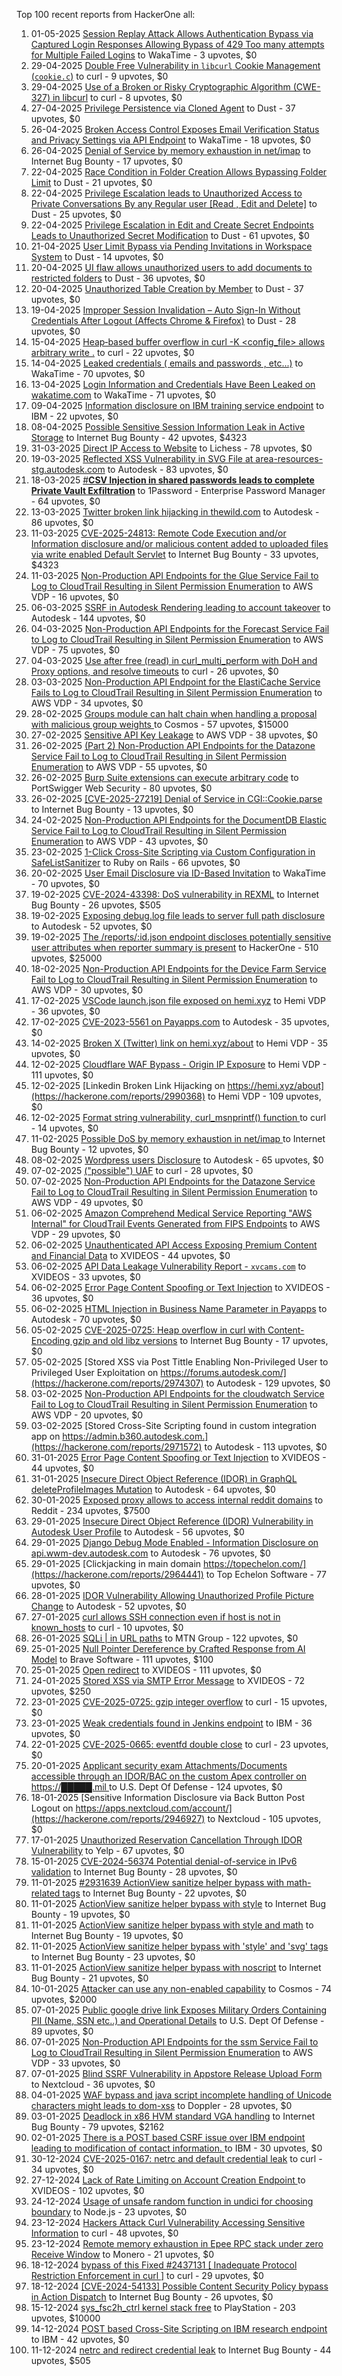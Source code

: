 Top 100 recent reports from HackerOne all:

1. 01-05-2025 [Session Replay Attack Allows Authentication Bypass via Captured Login Responses Allowing Bypass of 429 Too many attempts for Multiple Failed Logins](https://hackerone.com/reports/3120790) to WakaTime - 3 upvotes, $0
2. 29-04-2025 [Double Free Vulnerability in `libcurl` Cookie Management (`cookie.c`)](https://hackerone.com/reports/3117697) to curl - 9 upvotes, $0
3. 29-04-2025 [Use of a Broken or Risky Cryptographic Algorithm (CWE-327) in libcurl](https://hackerone.com/reports/3116935) to curl - 8 upvotes, $0
4. 27-04-2025 [Privilege Persistence via Cloned Agent](https://hackerone.com/reports/3114554) to Dust - 37 upvotes, $0
5. 26-04-2025 [Broken Access Control Exposes Email Verification Status and Privacy Settings via API Endpoint](https://hackerone.com/reports/3114132) to WakaTime - 18 upvotes, $0
6. 26-04-2025 [Denial of Service by memory exhaustion in net/imap](https://hackerone.com/reports/3108869) to Internet Bug Bounty - 17 upvotes, $0
7. 22-04-2025 [Race Condition in Folder Creation Allows Bypassing Folder Limit](https://hackerone.com/reports/3104355) to Dust - 21 upvotes, $0
8. 22-04-2025 [Privilege Escalation leads to Unauthorized Access to Private Conversations By any Regular user  [Read , Edit and Delete]](https://hackerone.com/reports/3103849) to Dust - 25 upvotes, $0
9. 22-04-2025 [Privilege Escalation in Edit and Create Secret Endpoints Leads to Unauthorized Secret Modification](https://hackerone.com/reports/3103755) to Dust - 61 upvotes, $0
10. 21-04-2025 [User Limit Bypass via Pending Invitations in Workspace System](https://hackerone.com/reports/3102890) to Dust - 14 upvotes, $0
11. 20-04-2025 [UI flaw allows unauthorized users to add documents to restricted folders](https://hackerone.com/reports/3101986) to Dust - 36 upvotes, $0
12. 20-04-2025 [Unauthorized Table Creation by Member](https://hackerone.com/reports/3101858) to Dust - 37 upvotes, $0
13. 19-04-2025 [Improper Session Invalidation – Auto Sign-In Without Credentials After Logout (Affects Chrome & Firefox)](https://hackerone.com/reports/3101207) to Dust - 28 upvotes, $0
14. 15-04-2025 [Heap‑based buffer overflow in curl -K \<config_file\> allows arbitrary write .](https://hackerone.com/reports/3094406) to curl - 22 upvotes, $0
15. 14-04-2025 [Leaked credentials ( emails and passwords , etc...)](https://hackerone.com/reports/3091909) to WakaTime - 70 upvotes, $0
16. 13-04-2025 [Login Information and Credentials Have Been Leaked on wakatime.com](https://hackerone.com/reports/3090641) to WakaTime - 71 upvotes, $0
17. 09-04-2025 [Information disclosure on IBM training service endpoint](https://hackerone.com/reports/3051155) to IBM - 22 upvotes, $0
18. 08-04-2025 [Possible Sensitive Session Information Leak in Active Storage](https://hackerone.com/reports/3082917) to Internet Bug Bounty - 42 upvotes, $4323
19. 31-03-2025 [Direct IP Access to Website](https://hackerone.com/reports/3068485) to Lichess - 78 upvotes, $0
20. 19-03-2025 [Reflected XSS Vulnerability in SVG File at area-resources-stg.autodesk.com](https://hackerone.com/reports/3045455) to Autodesk - 83 upvotes, $0
21. 18-03-2025 [#**CSV Injection in shared passwords leads to complete Private Vault Exfiltration**](https://hackerone.com/reports/3042984) to 1Password - Enterprise Password Manager - 64 upvotes, $0
22. 13-03-2025 [Twitter broken link hijacking in thewild.com](https://hackerone.com/reports/3035275) to Autodesk - 86 upvotes, $0
23. 11-03-2025 [CVE-2025-24813: Remote Code Execution and/or Information disclosure and/or malicious content added to uploaded files via write enabled Default Servlet](https://hackerone.com/reports/3031518) to Internet Bug Bounty - 33 upvotes, $4323
24. 11-03-2025 [Non-Production API Endpoints for the Glue Service Fail to Log to CloudTrail Resulting in Silent Permission Enumeration](https://hackerone.com/reports/3031512) to AWS VDP - 16 upvotes, $0
25. 06-03-2025 [SSRF in Autodesk Rendering leading to account takeover](https://hackerone.com/reports/3024673) to Autodesk - 144 upvotes, $0
26. 04-03-2025 [Non-Production API Endpoints for the Forecast Service Fail to Log to CloudTrail Resulting in Silent Permission Enumeration](https://hackerone.com/reports/3022516) to AWS VDP - 75 upvotes, $0
27. 04-03-2025 [Use after free (read) in curl_multi_perform with DoH and Proxy options, and resolve timeouts](https://hackerone.com/reports/3022041) to curl - 26 upvotes, $0
28. 03-03-2025 [Non-Production API Endpoint for the ElastiCache Service Fails to Log to CloudTrail Resulting in Silent Permission Enumeration](https://hackerone.com/reports/3021451) to AWS VDP - 34 upvotes, $0
29. 28-02-2025 [Groups module can halt chain when handling a proposal with malicious group weights ](https://hackerone.com/reports/3018307) to Cosmos - 57 upvotes, $15000
30. 27-02-2025 [Sensitive API Key Leakage](https://hackerone.com/reports/3017105) to AWS VDP - 38 upvotes, $0
31. 26-02-2025 [(Part 2) Non-Production API Endpoints for the Datazone Service Fail to Log to CloudTrail Resulting in Silent Permission Enumeration](https://hackerone.com/reports/3014785) to AWS VDP - 55 upvotes, $0
32. 26-02-2025 [Burp Suite extensions can execute arbitrary code](https://hackerone.com/reports/3014158) to PortSwigger Web Security - 80 upvotes, $0
33. 26-02-2025 [[CVE-2025-27219] Denial of Service in CGI::Cookie.parse](https://hackerone.com/reports/3013913) to Internet Bug Bounty - 13 upvotes, $0
34. 24-02-2025 [Non-Production API Endpoints for the DocumentDB Elastic Service Fail to Log to CloudTrail Resulting in Silent Permission Enumeration](https://hackerone.com/reports/3009411) to AWS VDP - 43 upvotes, $0
35. 23-02-2025 [1-Click Cross-Site Scripting via Custom Configuration in SafeListSanitizer](https://hackerone.com/reports/3008446) to Ruby on Rails - 66 upvotes, $0
36. 20-02-2025 [User Email Disclosure via ID-Based Invitation](https://hackerone.com/reports/3003716) to WakaTime - 70 upvotes, $0
37. 19-02-2025 [CVE-2024-43398: DoS vulnerability in REXML](https://hackerone.com/reports/3002543) to Internet Bug Bounty - 26 upvotes, $505
38. 19-02-2025 [Exposing debug.log file leads to server full path disclosure](https://hackerone.com/reports/3002345) to Autodesk - 52 upvotes, $0
39. 19-02-2025 [The /reports/:id.json endpoint discloses potentially sensitive user attributes when reporter summary is present](https://hackerone.com/reports/3000510) to HackerOne - 510 upvotes, $25000
40. 18-02-2025 [Non-Production API Endpoints for the Device Farm Service Fail to Log to CloudTrail Resulting in Silent Permission Enumeration](https://hackerone.com/reports/2999116) to AWS VDP - 30 upvotes, $0
41. 17-02-2025 [VSCode launch.json file exposed on hemi.xyz](https://hackerone.com/reports/2997774) to Hemi VDP - 36 upvotes, $0
42. 17-02-2025 [CVE-2023-5561 on Payapps.com](https://hackerone.com/reports/2997549) to Autodesk - 35 upvotes, $0
43. 14-02-2025 [Broken X (Twitter) link on hemi.xyz/about](https://hackerone.com/reports/2994013) to Hemi VDP - 35 upvotes, $0
44. 12-02-2025 [Cloudflare WAF Bypass - Origin IP Exposure](https://hackerone.com/reports/2991326) to Hemi VDP - 111 upvotes, $0
45. 12-02-2025 [Linkedin Broken Link Hijacking on https://hemi.xyz/about](https://hackerone.com/reports/2990368) to Hemi VDP - 109 upvotes, $0
46. 12-02-2025 [Format string vulnerability, curl_msnprintf() function ](https://hackerone.com/reports/2990139) to curl - 14 upvotes, $0
47. 11-02-2025 [Possible DoS by memory exhaustion in net/imap ](https://hackerone.com/reports/2987782) to Internet Bug Bounty - 12 upvotes, $0
48. 08-02-2025 [Wordpress users Disclosure](https://hackerone.com/reports/2981756) to Autodesk - 65 upvotes, $0
49. 07-02-2025 [("possible") UAF](https://hackerone.com/reports/2981245) to curl - 28 upvotes, $0
50. 07-02-2025 [Non-Production API Endpoints for the Datazone Service Fail to Log to CloudTrail Resulting in Silent Permission Enumeration](https://hackerone.com/reports/2981210) to AWS VDP - 49 upvotes, $0
51. 06-02-2025 [Amazon Comprehend Medical Service Reporting "AWS Internal" for CloudTrail Events Generated from FIPS Endpoints](https://hackerone.com/reports/2979238) to AWS VDP - 29 upvotes, $0
52. 06-02-2025 [Unauthenticated API Access Exposing Premium Content and Financial Data](https://hackerone.com/reports/2979176) to XVIDEOS - 44 upvotes, $0
53. 06-02-2025 [ API Data Leakage Vulnerability Report - `xvcams.com`](https://hackerone.com/reports/2979153) to XVIDEOS - 33 upvotes, $0
54. 06-02-2025 [Error Page Content Spoofing or Text Injection](https://hackerone.com/reports/2979148) to XVIDEOS - 36 upvotes, $0
55. 06-02-2025 [HTML Injection in Business Name Parameter in Payapps](https://hackerone.com/reports/2978923) to Autodesk - 70 upvotes, $0
56. 05-02-2025 [CVE-2025-0725: Heap overflow in curl with Content-Encoding gzip and old libz versions](https://hackerone.com/reports/2974850) to Internet Bug Bounty - 17 upvotes, $0
57. 05-02-2025 [Stored XSS via Post Tittle Enabling Non-Privileged User to Privileged User Exploitation on https://forums.autodesk.com/](https://hackerone.com/reports/2974307) to Autodesk - 129 upvotes, $0
58. 03-02-2025 [Non-Production API Endpoints for the cloudwatch Service Fail to Log to CloudTrail Resulting in Silent Permission Enumeration](https://hackerone.com/reports/2972435) to AWS VDP - 20 upvotes, $0
59. 03-02-2025 [Stored Cross-Site Scripting found in custom integration app on https://admin.b360.autodesk.com.](https://hackerone.com/reports/2971572) to Autodesk - 113 upvotes, $0
60. 31-01-2025 [ Error Page Content Spoofing or Text Injection](https://hackerone.com/reports/2968559) to XVIDEOS - 44 upvotes, $0
61. 31-01-2025 [Insecure Direct Object Reference (IDOR) in GraphQL deleteProfileImages Mutation](https://hackerone.com/reports/2968039) to Autodesk - 64 upvotes, $0
62. 30-01-2025 [Exposed proxy allows to access internal reddit domains](https://hackerone.com/reports/2967634) to Reddit - 234 upvotes, $7500
63. 29-01-2025 [Insecure Direct Object Reference (IDOR) Vulnerability in Autodesk User Profile](https://hackerone.com/reports/2965357) to Autodesk - 56 upvotes, $0
64. 29-01-2025 [Django Debug Mode Enabled - Information Disclosure on api.wwm-dev.autodesk.com](https://hackerone.com/reports/2965143) to Autodesk - 76 upvotes, $0
65. 29-01-2025 [Clickjacking in main domain https://topechelon.com/](https://hackerone.com/reports/2964441) to Top Echelon Software - 77 upvotes, $0
66. 28-01-2025 [IDOR Vulnerability Allowing Unauthorized Profile Picture Change](https://hackerone.com/reports/2962056) to Autodesk - 52 upvotes, $0
67. 27-01-2025 [curl allows SSH connection even if host is not in known_hosts](https://hackerone.com/reports/2961050) to curl - 10 upvotes, $0
68. 26-01-2025 [SQLi | in URL paths](https://hackerone.com/reports/2958619) to MTN Group - 122 upvotes, $0
69. 25-01-2025 [Null Pointer Dereference by Crafted Response from AI Model](https://hackerone.com/reports/2958097) to Brave Software - 111 upvotes, $100
70. 25-01-2025 [Open redirect](https://hackerone.com/reports/2957962) to XVIDEOS - 111 upvotes, $0
71. 24-01-2025 [Stored XSS via SMTP Error Message](https://hackerone.com/reports/2956266) to XVIDEOS - 72 upvotes, $250
72. 23-01-2025 [CVE-2025-0725: gzip integer overflow](https://hackerone.com/reports/2956023) to curl - 15 upvotes, $0
73. 23-01-2025 [Weak credentials found in Jenkins endpoint](https://hackerone.com/reports/2954547) to IBM - 36 upvotes, $0
74. 22-01-2025 [CVE-2025-0665: eventfd double close](https://hackerone.com/reports/2954286) to curl - 23 upvotes, $0
75. 20-01-2025 [Applicant security exam Attachments/Documents accessible through an IDOR/BAC on the custom Apex controller on https://█████.mil ](https://hackerone.com/reports/2950536) to U.S. Dept Of Defense - 124 upvotes, $0
76. 18-01-2025 [Sensitive Information Disclosure via Back Button Post Logout on https://apps.nextcloud.com/account/](https://hackerone.com/reports/2946927) to Nextcloud - 105 upvotes, $0
77. 17-01-2025 [Unauthorized Reservation Cancellation Through IDOR Vulnerability](https://hackerone.com/reports/2944357) to Yelp - 67 upvotes, $0
78. 15-01-2025 [CVE-2024-56374 Potential denial-of-service in IPv6 validation](https://hackerone.com/reports/2939077) to Internet Bug Bounty - 28 upvotes, $0
79. 11-01-2025 [#2931639   ActionView sanitize helper bypass with math-related tags](https://hackerone.com/reports/2931710) to Internet Bug Bounty - 22 upvotes, $0
80. 11-01-2025 [ActionView sanitize helper bypass with style](https://hackerone.com/reports/2931639) to Internet Bug Bounty - 19 upvotes, $0
81. 11-01-2025 [ ActionView sanitize helper bypass with style and math](https://hackerone.com/reports/2931636) to Internet Bug Bounty - 19 upvotes, $0
82. 11-01-2025 [ActionView sanitize helper bypass with 'style' and 'svg' tags](https://hackerone.com/reports/2931688) to Internet Bug Bounty - 23 upvotes, $0
83. 11-01-2025 [ActionView sanitize helper bypass with noscript](https://hackerone.com/reports/2931691) to Internet Bug Bounty - 21 upvotes, $0
84. 10-01-2025 [Attacker can use any non-enabled capability](https://hackerone.com/reports/2930811) to Cosmos - 74 upvotes, $2000
85. 07-01-2025 [Public google drive link Exposes Military Orders Containing PII (Name, SSN etc..) and Operational Details](https://hackerone.com/reports/2926447) to U.S. Dept Of Defense - 89 upvotes, $0
86. 07-01-2025 [Non-Production API Endpoints for the ssm Service Fail to Log to CloudTrail Resulting in Silent Permission Enumeration](https://hackerone.com/reports/2926361) to AWS VDP - 33 upvotes, $0
87. 07-01-2025 [Blind SSRF Vulnerability in Appstore Release Upload Form](https://hackerone.com/reports/2925666) to Nextcloud - 36 upvotes, $0
88. 04-01-2025 [WAF bypass and java script incomplete handling of Unicode characters might leads to dom-xss](https://hackerone.com/reports/2921905) to Doppler - 28 upvotes, $0
89. 03-01-2025 [Deadlock in x86 HVM standard VGA handling](https://hackerone.com/reports/2921724) to Internet Bug Bounty - 79 upvotes, $2162
90. 02-01-2025 [There is a POST based CSRF issue over IBM endpoint leading to modification of contact information. ](https://hackerone.com/reports/2919623) to IBM - 30 upvotes, $0
91. 30-12-2024 [CVE-2025-0167: netrc and default credential leak](https://hackerone.com/reports/2917232) to curl - 34 upvotes, $0
92. 27-12-2024 [Lack of Rate Limiting on Account Creation Endpoint  ](https://hackerone.com/reports/2915502) to XVIDEOS - 102 upvotes, $0
93. 24-12-2024 [Usage of unsafe random function in undici for choosing boundary](https://hackerone.com/reports/2913312) to Node.js - 23 upvotes, $0
94. 23-12-2024 [Hackers Attack Curl Vulnerability Accessing Sensitive Information](https://hackerone.com/reports/2912277) to curl - 48 upvotes, $0
95. 23-12-2024 [Remote memory exhaustion in Epee RPC stack under zero Receive Window](https://hackerone.com/reports/2912194) to Monero - 21 upvotes, $0
96. 18-12-2024 [bypass of this Fixed #2437131 [ Inadequate Protocol Restriction Enforcement in curl ]](https://hackerone.com/reports/2905552) to curl - 29 upvotes, $0
97. 18-12-2024 [[CVE-2024-54133] Possible Content Security Policy bypass in Action Dispatch](https://hackerone.com/reports/2905532) to Internet Bug Bounty - 26 upvotes, $0
98. 15-12-2024 [sys_fsc2h_ctrl kernel stack free](https://hackerone.com/reports/2900606) to PlayStation - 203 upvotes, $10000
99. 14-12-2024 [POST based Cross-Site Scripting on IBM research endpoint](https://hackerone.com/reports/2899380) to IBM - 42 upvotes, $0
100. 11-12-2024 [netrc and redirect credential leak](https://hackerone.com/reports/2894283) to Internet Bug Bounty - 44 upvotes, $505
